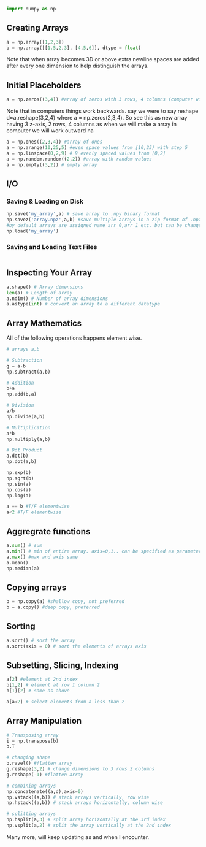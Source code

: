 ```python 
import numpy as np
```

## Creating Arrays
```python
a = np.array([1,2,3])
b = np.array([[1.5,2,3], [4,5,6]], dtype = float)
```
Note that when array becomes 3D or above extra newline spaces are added after every one dimension to help distinguish the arrays.

## Initial Placeholders

```python
a = np.zeros((3,4)) #array of zeros with 3 rows, 4 columns (computer will move backward)
```
Note that in computers things work backwards. say we were to say reshape d=a.reshape(3,2,4) where a = np.zeros(2,3,4). So see this as new array having 3 z-axis, 2 rows, 4 columns as when we will make a array in computer we will work outward na	
```python
a = np.ones((2,3,4)) #array of ones
a = np.arange(10,25,5) #even space values from [10,25) with step 5
a = np.linspace(0,2,9) # 9 evenly spaced values from [0,2]
a = np.random.random((2,2)) #array with random values
a = np.empty((3,2)) # empty array
```
## I/O
### Saving & Loading on Disk
```python
np.save('my_array',a) # save array to .npy binary format
np.savez('array.npz',a,b) #save multiple arrays in a zip format of .npz, should be default .npz imo idk tho
#by default arrays are assigned name arr_0,arr_1 etc. but can be changed by using argument a=a,b=b
np.load('my_array') 
```
### Saving and Loading Text Files
```python
```
## Inspecting Your Array
```python
a.shape() # Array dimensions
len(a) # Length of array
a.ndim() # Number of array dimensions
a.astype(int) # convert an array to a different datatype
```

## Array Mathematics

All of the following operations happens element wise.
```python
# arrays a,b

# Subtraction
g = a-b
np.subtract(a,b)

# Addition
b+a
np.add(b,a)

# Division
a/b
np.divide(a,b)

# Multiplication
a*b
np.multiply(a,b)

# Dot Product
a.dot(b)
np.dot(a,b)

np.exp(b)
np.sqrt(b)
np.sin(a)
np.cos(a)
np.log(a)
```

```python
a == b #T/F elementwise
a<2 #T/F elementwise
```

## Aggregrate functions
```python
a.sum() # sum
a.min() # min of entire array. axis=0,1.. can be specified as parameter if we want for a particular row
a.max() #max and axis same
a.mean()
np.median(a) 
```

## Copying arrays
```python
b = np.copy(a) #shallow copy, not preferred
b = a.copy() #deep copy, preferred
```

## Sorting 
```python
a.sort() # sort the array
a.sort(axis = 0) # sort the elements of arrays axis
```

## Subsetting, Slicing, Indexing
```python
a[2] #element at 2nd index
b[1,2] # element at row 1 column 2
b[1][2] # same as above

a[a<2] # select elements from a less than 2
```

## Array Manipulation
```python
# Transposing array
i = np.transpose(b)
b.T

# changing shape
b.ravel() #flatten array
g.reshape(3,2) # change dimensions to 3 rows 2 columns
g.reshape(-1) #flatten array

# combining arrays
np.concatenate((a,d),axis=0)
np.vstack((a,b)) # stack arrays vertically, row wise
np.hstack((a,b)) # stack arrays horizontally, column wise

# splitting arrays
np.hsplit(a,3) # split array horizontally at the 3rd index
np.vsplit(a,2) # split the array vertically at the 2nd index 

```
Many more, will keep updating as and when I encounter.




